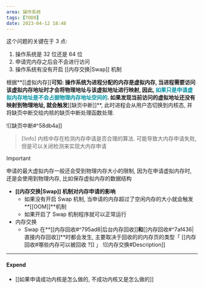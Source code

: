 ```yaml
---
area: 操作系统
tags: [TODO]
date: 2023-04-12 18:48
---
```

这个问题的关键在于 3 点:
1. 操作系统是 32 位还是 64 位
2. 申请完内存之后会不会进行访问
3. 操作系统有没有开启 [[内存交换|Swap]] 机制

根据**[[虚拟内存]]**可知:
操作系统为进程分配的内存是虚拟内存, 当进程需要访问该虚拟内存地址时才会将物理地址与该虚拟地址进行映射, 因此, **<font color="#0593A2">如果只是申请虚拟内存地址是不会占据物理内存地址空间的</font>**. 
如果发现当前访问的虚拟地址还没有映射到物理地址, 就会触发**[[缺页中断]]**, 此时进程会从用户态切换到内核态, 并将缺页中断交给内核的缺页中断处理函数处理. 

![[缺页中断#^58db4a]]

> [!info] 
> 内核中存在检测内存申请是否合理的算法. 可能导致大内存申请失败, 但是可以关闭检测来实现大内存申请

> [!important] 
> 申请的最大虚拟内存一般还会受到物理内存大小的限制, 因为在申请虚拟内存时, 还是会使用到物理内存, 比如保存虚拟内存的数据结构

- **[[内存交换|Swap]] 机制对内存申请的影响**
    - 如果没有开启 Swap 机制, 当申请的内存超过了空闲内存的大小就会触发**[[OOM]]**机制
    - 如果开启了 Swap 机制程序就可以正常运行
- 内存交换
    - Swap 在**[[内存回收#^795ad8|后台内存回收]]**和**[[内存回收#^7af436|直接内存回收]]**时都会发生, 主要取决于回收的的内存页的类型「 [[内存回收#哪些内存可以被回收 ?]] 」
    ![[内存交换#Description]]




---
#### Expend
- [[如果申请成功内核是怎么做的, 不成功内核又是怎么做的]]